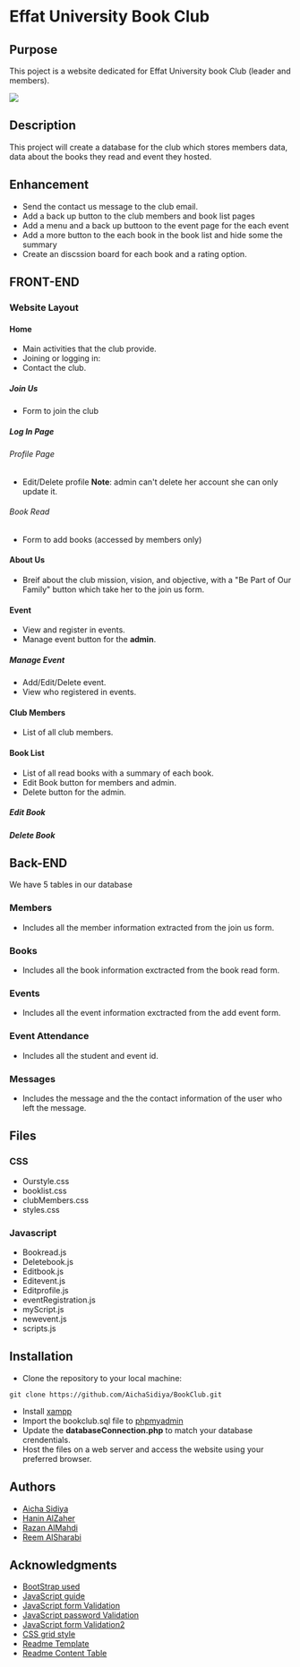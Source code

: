 <!--Title-->
# Effat University Book Club

## Purpose
<!--Purpose of the project-->
This poject is a website dedicated for Effat University book Club (leader and members). 

<img src="https://github.com/AichaSidiya/BookClub/blob/main/demoBookClub.gif"/>

<!--Header 2 description of the project-->
## Description

This project will create a database for the club which stores members data, data about the books they read and event they hosted. 

## Enhancement
* Send the contact us message to the club email.
* Add a back up button to the club members and book list pages
* Add a menu and a back up buttoon to the event page for the each event
* Add a more button to the each book in the book list and hide some the summary
* Create an discssion board for each book and a rating option.


<!--Header 3 front end-->
## FRONT-END

### Website Layout

#### Home
* Main activities that the club provide. 
* Joining or logging in: 
* Contact the club. 

##### Join Us 
* Form to join the club

##### Log In Page
###### Profile Page
* Edit/Delete profile 
**Note**: admin can't delete her account she can only update it.

###### Book Read
* Form to add books (accessed by members only)
#### About Us
* Breif about the club mission, vision, and objective, with a "Be Part of Our Family" button which take her to the join us form. 
#### Event
* View and register in events.
* Manage event button for the **admin**.

##### Manage Event
* Add/Edit/Delete event. 
* View who registered in events.

#### Club Members
* List of all club members.

#### Book List
* List of all read books with a summary of each book. 
* Edit Book button for members and admin.
* Delete button for the admin.
##### Edit Book
##### Delete Book 


## Back-END

We have 5 tables in our database

### Members
* Includes all the member information extracted from the join us form.
### Books
* Includes all the book information exctracted from the book read form.
### Events
* Includes all the event information exctracted from the add event form.
### Event Attendance
* Includes all the student and event id.
### Messages
* Includes the message and the the contact information of the user who left the message.


## Files
### CSS

* Ourstyle.css
* booklist.css
* clubMembers.css
* styles.css


### Javascript

* Bookread.js
* Deletebook.js
* Editbook.js
* Editevent.js
* Editprofile.js
* eventRegistration.js
* myScript.js
* newevent.js
* scripts.js

<!--Header 3 installation and launching the project-->
## Installation
* Clone the repository to your local machine:
```
git clone https://github.com/AichaSidiya/BookClub.git
``` 
* Install [xampp](https://www.apachefriends.org/download.html)
* Import the bookclub.sql file to [phpmyadmin](localhost/phpmyadmin/)
* Update the **databaseConnection.php** to match your database crendentials.
* Host the files on a web server and access the website using your preferred browser.

## Authors
<!-- The contributors to the project-->
* [Aicha Sidiya](https://github.com/AichaSidiya)
* [Hanin AlZaher](https://github.com/hanin-az)
* [Razan AlMahdi](https://github.com/RazanAlmahdi)
* [Reem AlSharabi](https://github.com/ReemAlsharabi)


## Acknowledgments
<!-- Insparation files, codes, and general refrences used in writing the code of the project-->
* [BootStrap used](https://startbootstrap.com/previews/agency)
* [JavaScript guide](https://www.w3schools.com/js/default.asp)
* [JavaScript form Validation](https://www.javatpoint.com/confirm-password-validation-in-javascript)
* [JavaScript password Validation](https://www.javatpoint.com/javascript-form-validation)
* [JavaScript form Validation2](https://www.geeksforgeeks.org/form-validation-using-html-javascript/)
* [CSS grid style](https://stackoverflow.com/questions/47587892/how-does-css-grid-layout-works)
* [Readme Template](https://gist.github.com/DomPizzie/7a5ff55ffa9081f2de27c315f5018afc)
* [Readme Content Table](https://ecotrust-canada.github.io/markdown-toc/)
